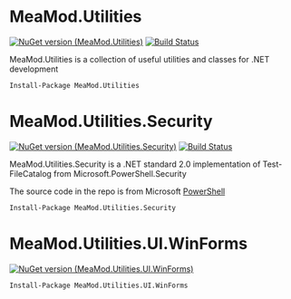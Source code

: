 # MeaMod.Utilities

[![NuGet version (MeaMod.Utilities)](https://img.shields.io/nuget/v/MeaMod.Utilities.svg)](https://www.nuget.org/packages/MeaMod.Utilities/) [![Build Status](https://dev.azure.com/meamod/MeaMod.Utilities/_apis/build/status%2Fmeamod.MeaMod.Utilities?branchName=main)](https://dev.azure.com/meamod/MeaMod.Utilities/_build/latest?definitionId=1&branchName=main)

MeaMod.Utilities is a collection of useful utilities and classes for .NET development

```
Install-Package MeaMod.Utilities
```

# MeaMod.Utilities.Security


[![NuGet version (MeaMod.Utilities.Security)](https://img.shields.io/nuget/v/MeaMod.Utilities.Security.svg)](https://www.nuget.org/packages/MeaMod.Utilities.Security/) [![Build Status](https://dev.azure.com/meamod/MeaMod.Utilities/_apis/build/status%2Fmeamod.MeaMod.Utilities?branchName=main)](https://dev.azure.com/meamod/MeaMod.Utilities/_build/latest?definitionId=1&branchName=main)

MeaMod.Utilities.Security is a .NET standard 2.0 implementation of Test-FileCatalog from Microsoft.PowerShell.Security 

The source code in the repo is from Microsoft [PowerShell](https://github.com/PowerShell/PowerShell/)


```
Install-Package MeaMod.Utilities.Security
```

# MeaMod.Utilities.UI.WinForms

[![NuGet version (MeaMod.Utilities.UI.WinForms)](https://img.shields.io/nuget/v/MeaMod.Utilities.UI.WinForms.svg)](https://www.nuget.org/packages/MeaMod.Utilities.UI.WinForms/) 

```
Install-Package MeaMod.Utilities.UI.WinForms
```